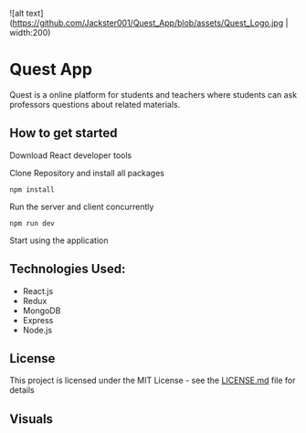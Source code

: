 ![alt text](https://github.com/Jackster001/Quest_App/blob/assets/Quest_Logo.jpg | width:200)
# Quest App

Quest is a online platform for students and teachers where students can ask professors questions about related materials. 

## How to get started

Download React developer tools

Clone Repository and install all packages
```
npm install
```
Run the server and client concurrently
```
npm run dev
```
Start using the application

## Technologies Used:

* React.js
* Redux
* MongoDB
* Express
* Node.js

## License

This project is licensed under the MIT License - see the [LICENSE.md](LICENSE.md) file for details

## Visuals
